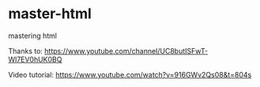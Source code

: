 # master-html
mastering html 


Thanks to: https://www.youtube.com/channel/UC8butISFwT-Wl7EV0hUK0BQ

Video tutorial: https://www.youtube.com/watch?v=916GWv2Qs08&t=804s

